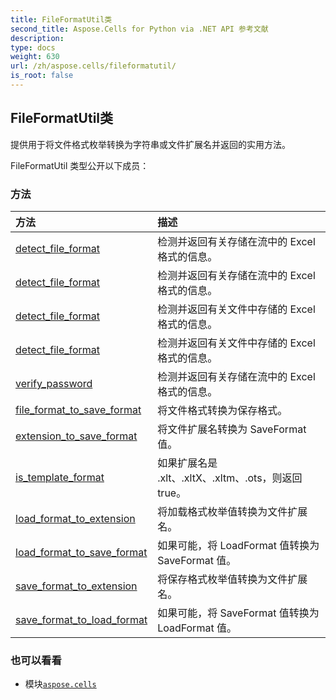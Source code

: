 ```yaml
---
title: FileFormatUtil类
second_title: Aspose.Cells for Python via .NET API 参考文献
description:
type: docs
weight: 630
url: /zh/aspose.cells/fileformatutil/
is_root: false
---
```

## FileFormatUtil类
提供用于将文件格式枚举转换为字符串或文件扩展名并返回的实用方法。



FileFormatUtil 类型公开以下成员：

### 方法
|方法|描述|
| :- | :- |
| [detect_file_format](/cells/python-net/zh/aspose.cells/fileformatutil/detect_file_format/#io.RawIOBase) |检测并返回有关存储在流中的 Excel 格式的信息。|
| [detect_file_format](/cells/python-net/zh/aspose.cells/fileformatutil/detect_file_format/#io.RawIOBase-str) |检测并返回有关存储在流中的 Excel 格式的信息。|
| [detect_file_format](/cells/python-net/zh/aspose.cells/fileformatutil/detect_file_format/#str) |检测并返回有关文件中存储的 Excel 格式的信息。|
| [detect_file_format](/cells/python-net/zh/aspose.cells/fileformatutil/detect_file_format/#str-str) |检测并返回有关文件中存储的 Excel 格式的信息。|
| [verify_password](/cells/python-net/zh/aspose.cells/fileformatutil/verify_password/#io.RawIOBase-str) |检测并返回有关存储在流中的 Excel 格式的信息。|
| [file_format_to_save_format](/cells/python-net/zh/aspose.cells/fileformatutil/file_format_to_save_format/#aspose.cells.FileFormatType) |将文件格式转换为保存格式。|
| [extension_to_save_format](/cells/python-net/zh/aspose.cells/fileformatutil/extension_to_save_format/#str) |将文件扩展名转换为 SaveFormat 值。|
| [is_template_format](/cells/python-net/zh/aspose.cells/fileformatutil/is_template_format/#str) |如果扩展名是 .xlt、.xltX、.xltm、.ots，则返回 true。|
| [load_format_to_extension](/cells/python-net/zh/aspose.cells/fileformatutil/load_format_to_extension/#aspose.cells.LoadFormat) |将加载格式枚举值转换为文件扩展名。|
| [load_format_to_save_format](/cells/python-net/zh/aspose.cells/fileformatutil/load_format_to_save_format/#aspose.cells.LoadFormat) |如果可能，将 LoadFormat 值转换为 SaveFormat 值。|
| [save_format_to_extension](/cells/python-net/zh/aspose.cells/fileformatutil/save_format_to_extension/#aspose.cells.SaveFormat) |将保存格式枚举值转换为文件扩展名。|
| [save_format_to_load_format](/cells/python-net/zh/aspose.cells/fileformatutil/save_format_to_load_format/#aspose.cells.SaveFormat) |如果可能，将 SaveFormat 值转换为 LoadFormat 值。|



### 也可以看看
* 模块[`aspose.cells`](..)
